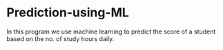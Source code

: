 # Prediction-using-ML
In this program we use machine learning to predict the score of a student based on the no. of study hours daily.
